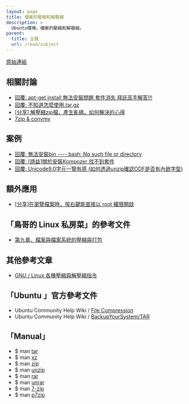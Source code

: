 ```yaml
---
layout: page
title: 檔案的壓縮和解壓縮
description: >
  Ubuntu環境，檔案的壓縮和解壓縮。
parent:
  title: 主題
  url: /read/subject
---
```


[原始連結](http://www.ubuntu-tw.org/modules/newbb/viewtopic.php?post_id=333564#forumpost333564)


## 相關討論

* [回覆: apt-get install 無法安裝問題 套件消失 拜託高手解答!!!](http://www.ubuntu-tw.org/modules/newbb/viewtopic.php?post_id=326632#forumpost326632)
* [回覆: 不知道怎麼使用.tar.gz](http://www.ubuntu-tw.org/modules/newbb/viewtopic.php?post_id=331888#forumpost331888)
* [[分享] 解壓縮zip檔，產生亂碼，如何解決的心得](http://www.ubuntu-tw.org/modules/newbb/viewtopic.php?topic_id=91908)
* [7zip & convmv](http://www.ubuntu-tw.org/modules/newbb/viewtopic.php?post_id=326990#forumpost326990)

## 案例

* [回覆: 無法安裝bin ---- bash: No such file or directory](http://www.ubuntu-tw.org/modules/newbb/viewtopic.php?post_id=328612#forumpost328612)
* [回覆: [請益]關於安裝Kompozer 找不到套件](http://www.ubuntu-tw.org/modules/newbb/viewtopic.php?post_id=326768#forumpost326768)
* [回覆: Unicode9.0字元一覽有感 (如何透過unzip確認ODF是否有內嵌字型)](https://www.ubuntu-tw.org/modules/newbb/viewtopic.php?post_id=354988#forumpost354988) 


## 額外應用

* [[分享]在瀏覽檔案時，按右鍵能直接以 root 權限開啟](http://www.ubuntu-tw.org/modules/newbb/viewtopic.php?viewmode=flat&type=&topic_id=91868&forum=7)


## 「鳥哥的 Linux 私房菜」的參考文件

* [第九章、檔案與檔案系統的壓縮與打包](http://linux.vbird.org/linux_basic/0240tarcompress.php)

## 其他參考文章

* [GNU / Linux 各種壓縮與解壓縮指令](http://note.drx.tw/2008/04/command.html)


## 「Ubuntu 」官方參考文件

* Ubuntu Community Help Wiki / [File Compression](https://help.ubuntu.com/community/FileCompression)
* Ubuntu Community Help Wiki / [ BackupYourSystem/TAR](https://help.ubuntu.com/community/BackupYourSystem/TAR)

## 「Manual」

* $ man [tar](http://manpages.ubuntu.com/manpages/trusty/en/man1/tar.1.html)
* $ man [xz](http://manpages.ubuntu.com/manpages/trusty/en/man1/xz.1.html)
* $ man [zip](http://manpages.ubuntu.com/manpages/trusty/en/man1/zip.1.html)
* $ man [unzip](http://manpages.ubuntu.com/manpages/trusty/en/man1/unzip.1.html)
* $ man [rar](http://manpages.ubuntu.com/manpages/trusty/en/man1/rar.1.html)
* $ man [unrar](http://manpages.ubuntu.com/manpages/saucy/en/man1/unrar.1.html)
* $ man [7-zip](http://manpages.ubuntu.com/manpages/trusty/man1/7z.1.html)
* $ man [p7zip](http://manpages.ubuntu.com/manpages/trusty/man1/7z.1.html)
